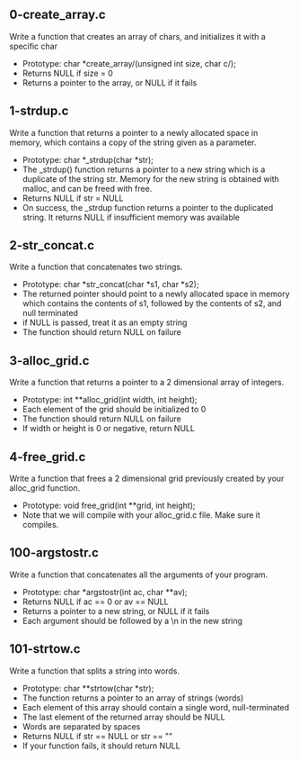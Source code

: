 ## 0-create_array.c

Write a function that creates an array of chars, and initializes it with a specific char
- Prototype: char *create_array/(unsigned int size, char c/);
- Returns NULL if size = 0
- Returns a pointer to the array, or NULL if it fails

## 1-strdup.c

Write a function that returns a pointer to a newly allocated space in memory, which contains a copy of the string given as a parameter.

- Prototype: char *_strdup\(char *str\);
- The _strdup\(\) function returns a pointer to a new string which is a duplicate of the string str. Memory for the new string is obtained with malloc, and can be freed with free.
- Returns NULL if str = NULL
- On success, the _strdup function returns a pointer to the duplicated string. It returns NULL if insufficient memory was available

## 2-str_concat.c

Write a function that concatenates two strings.

- Prototype: char *str_concat\(char *s1, char *s2\);
- The returned pointer should point to a newly allocated space in memory which contains the contents of s1, followed by the contents of s2, and null terminated
- if NULL is passed, treat it as an empty string
- The function should return NULL on failure

## 3-alloc_grid.c

Write a function that returns a pointer to a 2 dimensional array of integers.

- Prototype: int **alloc_grid\(int width, int height\);
- Each element of the grid should be initialized to 0
- The function should return NULL on failure
- If width or height is 0 or negative, return NULL

## 4-free_grid.c

Write a function that frees a 2 dimensional grid previously created by your alloc_grid function.

- Prototype: void free_grid\(int **grid, int height\);
- Note that we will compile with your alloc_grid.c file. Make sure it compiles.

## 100-argstostr.c

Write a function that concatenates all the arguments of your program.

- Prototype: char *argstostr\(int ac, char **av\);
- Returns NULL if ac == 0 or av == NULL
- Returns a pointer to a new string, or NULL if it fails
- Each argument should be followed by a \n in the new string

## 101-strtow.c

Write a function that splits a string into words.

- Prototype: char **strtow\(char *str\);
- The function returns a pointer to an array of strings (words)
- Each element of this array should contain a single word, null-terminated
- The last element of the returned array should be NULL
- Words are separated by spaces
- Returns NULL if str == NULL or str == ""
- If your function fails, it should return NULL

